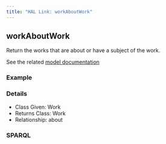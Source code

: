 ```yaml
---
title: "HAL Link: workAboutWork"
---
```


## workAboutWork

Return the works that are about or have a subject of the work.

See the related [model documentation](/model/object/aboutness/#subject)

### Example




### Details

* Class Given: Work
* Returns Class: Work
* Relationship: about


### SPARQL
```

```


